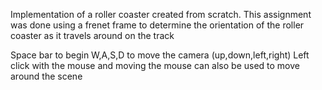 Implementation of a roller coaster created from scratch.
This assignment was done using a frenet frame to determine the orientation of the roller coaster as it travels around on the track

Space bar to begin
W,A,S,D to move the camera (up,down,left,right)
Left click with the mouse and moving the mouse can also be used to move around the scene
